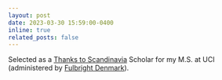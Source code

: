 ```yaml
---
layout: post
date: 2023-03-30 15:59:00-0400
inline: true
related_posts: false
---
```


Selected as a [Thanks to Scandinavia](https://www.thankstoscandinavia.org/class-of-2023-us/) Scholar for my M.S. at UCI (administered by [Fulbright Denmark](https://fulbrightcenter.dk/grantsfordanes/thanks-to-scandinavia/)).
